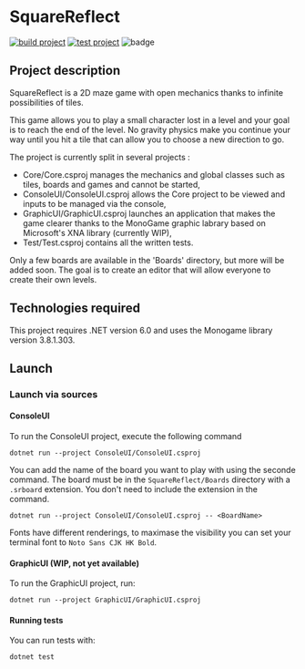# SquareReflect

[![build project](https://github.com/lomination/SquareReflect/actions/workflows/build.yaml/badge.svg)](https://github.com/lomination/SquareReflect/actions/workflows/build.yaml)
[![test project](https://github.com/lomination/SquareReflect/actions/workflows/test.yaml/badge.svg)](https://github.com/lomination/SquareReflect/actions/workflows/test.yaml)
![badge](https://img.shields.io/endpoint?url=https://gist.githubusercontent.com/lomination/fb1427114448a5822f0b7b25a84cf527/raw/SquareReflect-coverage.json)

## Project description

SquareReflect is a 2D maze game with open mechanics thanks to infinite possibilities of tiles.

This game allows you to play a small character lost in a level and your goal is to reach the end of the level. No gravity physics make you continue your way until you hit a tile that can allow you to choose a new direction to go.

The project is currently split in several projects :
- Core/Core.csproj manages the mechanics and global classes such as tiles, boards and games and cannot be started,
- ConsoleUI/ConsoleUI.csproj allows the Core project to be viewed and inputs to be managed via the console,
- GraphicUI/GraphicUI.csproj launches an application that makes the game clearer thanks to the MonoGame graphic labrary based on Microsoft's XNA library (currently WIP),
- Test/Test.csproj contains all the written tests.

Only a few boards are available in the 'Boards' directory, but more will be added soon. The goal is to create an editor that will allow everyone to create their own levels.

## Technologies required

This project requires .NET version 6.0 and uses the Monogame library version 3.8.1.303.

## Launch

### Launch via sources

#### ConsoleUI

To run the ConsoleUI project, execute the following command

```dotnet run --project ConsoleUI/ConsoleUI.csproj```

You can add the name of the board you want to play with using the seconde command. The board must be in the `SquareReflect/Boards` directory with a `.srboard` extension. You don't need to include the extension in the command.

```dotnet run --project ConsoleUI/ConsoleUI.csproj -- <BoardName>```

Fonts have different renderings, to maximase the visibility you can set your terminal font to `Noto Sans CJK HK Bold`.

#### GraphicUI (WIP, not yet available)

To run the GraphicUI project, run:

```dotnet run --project GraphicUI/GraphicUI.csproj```

#### Running tests

You can run tests with:

```dotnet test```
